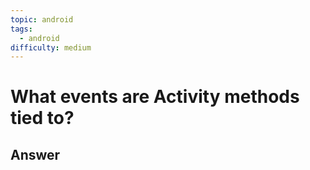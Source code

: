 ```yaml
---
topic: android
tags:
  - android
difficulty: medium
---
```


# What events are Activity methods tied to?

## Answer

